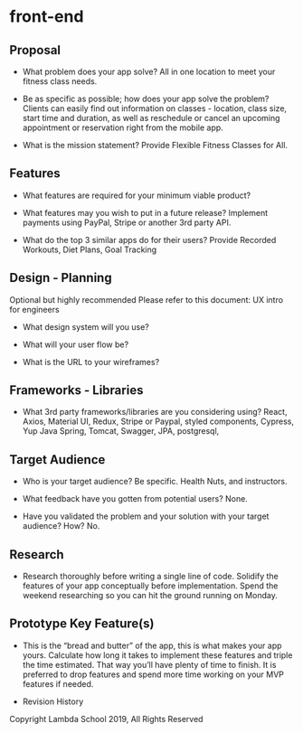 # front-end


## Proposal
- What problem does your app solve?
All in one location to meet your fitness class needs.


- Be as specific as possible; how does your app solve the problem?
Clients can easily find out information on classes - location, class size, start time and duration, as well as reschedule or cancel an upcoming appointment or reservation right from the mobile app.


- What is the mission statement?
Provide Flexible Fitness Classes for All.

## Features

- What features are required for your minimum viable product?

- What features may you wish to put in a future release?
Implement payments using PayPal, Stripe or another 3rd party API.

- What do the top 3 similar apps do for their users?
Provide Recorded Workouts, Diet Plans, Goal Tracking



## Design - Planning
Optional but highly recommended Please refer to this document: UX intro for engineers

- What design system will you use?


- What will your user flow be?

- What is the URL to your wireframes?


## Frameworks - Libraries

- What 3rd party frameworks/libraries are you considering using?
React, Axios, Material UI, Redux, Stripe or Paypal, styled components, Cypress, Yup
Java Spring, Tomcat, Swagger, JPA, postgresql, 





## Target Audience

- Who is your target audience? Be specific.
Health Nuts, and instructors.


- What feedback have you gotten from potential users?
None.


- Have you validated the problem and your solution with your target audience? How?
No.


## Research

- Research thoroughly before writing a single line of code. Solidify the features of your app conceptually before implementation. Spend the weekend researching so you can hit the ground running on Monday.


## Prototype Key Feature(s)

- This is the “bread and butter” of the app, this is what makes your app yours. Calculate how long it takes to implement these features and triple the time estimated. That way you’ll have plenty of time to finish. It is preferred to drop features and spend more time working on your MVP features if needed.


- Revision History


Copyright Lambda School 2019, All Rights Reserved

